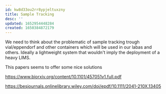 ```yaml
---
id: kw8d33ou2rr8ypjeltuxzny
title: Sample Tracking
desc: ''
updated: 1652954448284
created: 1650384872179
---
```


We need to think about the problematic of sample tracking trough vial/eppendorf and other containers which will be used in our labas and others.
Ideally a lightweight system that wouldn't imply the deployment of a heavy LIMS.

This papers seems to offer some nice solutions

https://www.biorxiv.org/content/10.1101/457051v1.full.pdf

https://besjournals.onlinelibrary.wiley.com/doi/epdf/10.1111/2041-210X.13405



